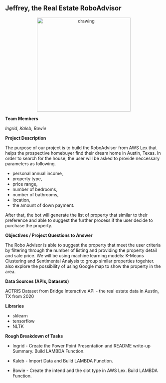 ## Jeffrey, the Real Estate RoboAdvisor

<p align="center">
<img src="https://github.com/padthai-sketch/Project-RealEstate-RoboAdvisor-Group-6-/blob/main/Images/logo.png?raw=true" alt="drawing" width="300"/></p>

**Team Members**

*Ingrid, Kaleb, Bowie*

**Project Description**

The purpose of our project is to build the RoboAdvisor from AWS Lex that helps the prospective homebuyer find their dream home in Austin, Texas. In order to search for the house, the user will be asked to provide neccessary parameters as following. 
- personal annual income, 
- property type, 
- price range, 
- number of bedrooms, 
- number of bathrooms, 
- location, 
- the amount of down payment. 

After that, the bot will generate the list of property that similar to their preference and able to suggest the further process if the user decide to purchase the property. 

**Objectives / Project Questions to Answer**

The Robo Advisor is able to suggest the property that meet the user criteria by filtering through the number of listing and providing the property detail and sale price. We will be using machine learning models: K-Means Clustering and Sentimental Analysis to group similar properties togehter.  
also explore the possibility of using Google map to show the property in the area.    


**Data Sources (APIs, Datasets)**

ACTRIS Dataset from Bridge Interactive API - the real estate data in Austin, TX from 2020

**Libraries**

- sklearn
- tensorflow
- NLTK

**Rough Breakdown of Tasks**

- Ingrid - Create the Power Point Presentation and README write-up Summary. Build LAMBDA Function.

- Kaleb - Import Data and Build LAMBDA Function.

- Bowie - Create the intend and the slot type in AWS Lex. Build LAMBDA Function.
